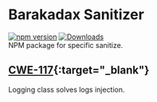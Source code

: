 # Barakadax Sanitizer

[![npm version](https://badge.fury.io/js/typescript.svg)](https://www.npmjs.com/package/barakadax-sanitizer)
[![Downloads](https://img.shields.io/npm/dm/typescript.svg)](https://www.npmjs.com/package/barakadax-sanitizer)
<br>
NPM package for specific sanitize.

## [CWE-117](https://cwe.mitre.org/data/definitions/117.html){:target="_blank"}

Logging class solves logs injection.
